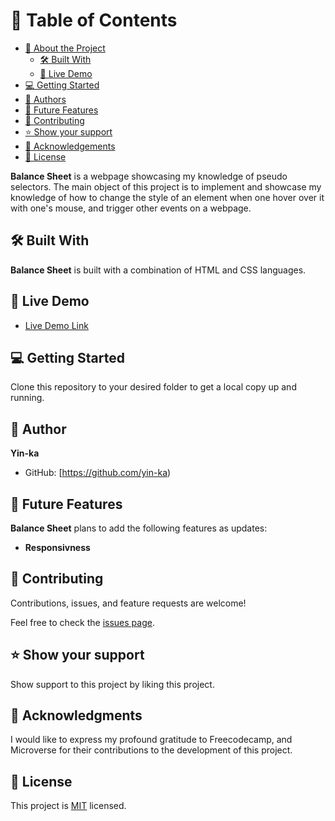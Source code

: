 # 📗 Table of Contents

- [📖 About the Project](#about-project)
  - [🛠 Built With](#built-with)
  - [🚀 Live Demo](#live-demo)
- [💻 Getting Started](#getting-started)
- [👥 Authors](#authors)
- [🔭 Future Features](#future-features)
- [🤝 Contributing](#contributing)
- [⭐️ Show your support](#support)
- [🙏 Acknowledgements](#acknowledgements)
- [📝 License](#license)


**Balance Sheet** is a webpage showcasing my knowledge of pseudo selectors. The main object of this project is to implement and showcase my knowledge of how to change the style of an element when one hover over it with one's mouse, and trigger other events on a webpage.


## 🛠 Built With 
**Balance Sheet** is built with a combination of HTML and CSS languages.

## 🚀 Live Demo 

- [Live Demo Link](https://yin-ka.github.io/balance-sheet/)


## 💻 Getting Started 

Clone this repository to your desired folder to get a local copy up and running.


## 👤 **Author**

**Yin-ka**
- GitHub: [https://github.com/yin-ka)


## 🔭 Future Features

**Balance Sheet** plans to add the following features as updates:
-  **Responsivness**


## 🤝 Contributing 

Contributions, issues, and feature requests are welcome!

Feel free to check the [issues page](../../issues/).

## ⭐️ Show your support 

Show support  to this project by liking this project.


## 🙏 Acknowledgments 

I would like to express my profound gratitude to Freecodecamp, and Microverse for their contributions to the development of this project.


## 📝 License 
This project is [MIT](./LICENSE) licensed.